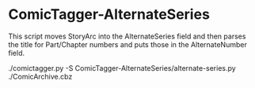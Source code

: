 # ComicTagger-AlternateSeries

This script moves StoryArc into the AlternateSeries field and then parses the title for Part/Chapter numbers and puts those in the AlternateNumber field.


./comictagger.py -S ComicTagger-AlternateSeries/alternate-series.py ./ComicArchive.cbz

